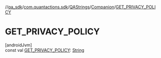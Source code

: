 //[qa_sdk](../../../../index.md)/[com.quantactions.sdk](../../index.md)/[QAStrings](../index.md)/[Companion](index.md)/[GET_PRIVACY_POLICY](-g-e-t_-p-r-i-v-a-c-y_-p-o-l-i-c-y.md)

# GET_PRIVACY_POLICY

[androidJvm]\
const val [GET_PRIVACY_POLICY](-g-e-t_-p-r-i-v-a-c-y_-p-o-l-i-c-y.md): [String](https://kotlinlang.org/api/latest/jvm/stdlib/kotlin/-string/index.html)

